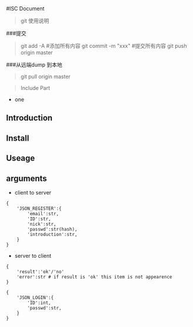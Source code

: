 #ISC  Document

>git 使用说明

###提交
>git add -A  #添加所有内容
>git commit -m "xxx" #提交所有内容
>git push origin master

###从远端dump 到本地 
>git pull origin master

>Include Part
 - one 
 
## Introduction 
## Install 
## Useage 
## arguments

 - client to server
```
{
	'JSON_REGISTER':{
		'email':str,
		'ID':str,
		'nick':str,
		'passwd':str(hash),
		'introduction':str,
	}
}
```

 - server to client

```
{
	'result':'ok'/'no'
	'error':str # if result is 'ok' this item is not appearence
}

```

```
{
	'JSON_LOGIN':{
		'ID':int,
		'passwd':str,
	}
}
```
